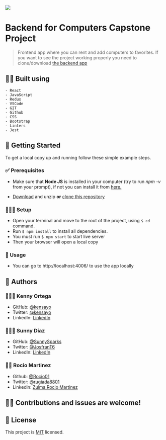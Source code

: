 ![](https://img.shields.io/badge/Microverse-blueviolet)

# Backend for Computers Capstone Project

> Frontend app where you can rent and add computers to favorites. If you want to see the project working properly you need to clone/download [the backend app](https://github.com/kensayo/backend-capstone/)


## 👷🏻 Built using

    - React
    - JavaScript
    - Redux
    - VSCode
    - GIT
    - Github
    - CSS
    - Bootstrap
    - Linters
    - Jest


## 🚩 Getting Started

To get a local copy up and running follow these simple example steps.

### ✅ Prerequisites

* Make sure that **Node JS** is installed in your computer (try to run _npm -v_ from your prompt), if not you can install it from [here.](https://nodejs.org/en/download/)


* [Download](https://github.com/kensayo/frontend-capstone/archive/refs/heads/development.zip) and unzip **or** [clone this repository](https://docs.github.com/es/github/creating-cloning-and-archiving-repositories/cloning-a-repository)


### 👨🏻‍🔧 Setup

- Open your terminal and move to the root of the project, using ```$ cd``` command.
- Run ```$ npm install``` to install all dependencies.
- You must run ```$ npm start``` to start live server
- Then your browser will open a local copy

### 🔌 Usage

- You can go to http://localhost:4006/ to use the app locally

## 🤝 Authors

### 👨🏻‍💻 Kenny Ortega

- GitHub: [@kensayo](https://github.com/kensayo)
- Twitter: [@kensayo](https://twitter.com/kensayo)
- LinkedIn: [LinkedIn](https://www.linkedin.com/in/kennyortega/)

### 👨🏻‍💻 Sunny Diaz

- GitHub: [@SunnySparks](https://github.com/SunnySparks)
- Twitter: [@JosfranT6](https://twitter.com/JosFranT6)
- LinkedIn: [LinkedIn](https://www.linkedin.com/in/jose-f-silva/)

### 👩‍💻 Rocio Martinez
- Github: [@Rocio01](https://github.com/Rocio01)
- Twitter: [@rugiada8801](https://twitter.com/rugiada8801)
- Linkedin: [Zulma Rocio Martinez](https://www.linkedin.com/in/zulma-rocio-martinez)

## 🤝🏻 Contributions and issues are welcome!

## 📜 License
This project is [MIT](./MIT.md) licensed.

